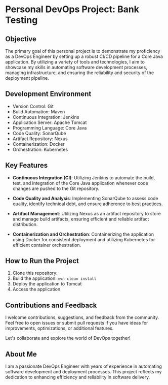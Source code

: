 # Personal DevOps Project: Bank Testing

## Objective

The primary goal of this personal project is to demonstrate my proficiency as a DevOps Engineer by setting up a robust CI/CD pipeline for a Core Java application. By utilizing a variety of tools and technologies, I aim to showcase my skills in automating software development processes, managing infrastructure, and ensuring the reliability and security of the deployment pipeline.

## Development Environment

- Version Control: Git
- Build Automation: Maven
- Continuous Integration: Jenkins
- Application Server: Apache Tomcat
- Programming Language: Core Java
- Code Quality: SonarQube
- Artifact Repository: Nexus
- Containerization: Docker
- Orchestration: Kubernetes

## Key Features

- **Continuous Integration (CI)**: Utilizing Jenkins to automate the build, test, and integration of the Core Java application whenever code changes are pushed to the Git repository.

- **Code Quality and Analysis**: Implementing SonarQube to assess code quality, identify technical debt, and ensure adherence to best practices.

- **Artifact Management**: Utilizing Nexus as an artifact repository to store and manage build artifacts, ensuring efficient and reliable artifact distribution.

- **Containerization and Orchestration**: Containerizing the application using Docker for consistent deployment and utilizing Kubernetes for efficient container orchestration.

## How to Run the Project

1. Clone this repository:
2. Build the application: `mvn clean install`
3. Deploy the application to Tomcat
4. Access the application

## Contributions and Feedback

I welcome contributions, suggestions, and feedback from the community. Feel free to open issues or submit pull requests if you have ideas for improvements, optimizations, or additional features.

Let's collaborate and explore the world of DevOps together!

## About Me

I am a passionate DevOps Engineer with  years of experience in automating software development and deployment processes. This project reflects my dedication to enhancing efficiency and reliability in software delivery.
